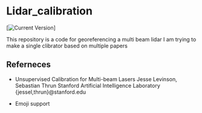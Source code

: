 # Lidar_calibration
[![Current Version](0.3.0)]

This repository is a code for georeferencing a multi beam lidar
I am trying to make a single clibrator based on multiple papers

## Referneces
- Unsupervised Calibration for Multi-beam Lasers
Jesse Levinson, Sebastian Thrun
Stanford Artificial Intelligence Laboratory
{jessel,thrun}@stanford.edu

- Emoji support
